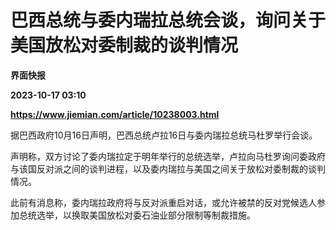 # 巴西总统与委内瑞拉总统会谈，询问关于美国放松对委制裁的谈判情况
**界面快报**

**2023-10-17 03:10**

**https://www.jiemian.com/article/10238003.html**

据巴西政府10月16日声明，巴西总统卢拉16日与委内瑞拉总统马杜罗举行会谈。

声明称，双方讨论了委内瑞拉定于明年举行的总统选举，卢拉向马杜罗询问委政府与该国反对派之间的谈判进程，以及委内瑞拉与美国之间关于放松对委制裁的谈判情况。

此前有消息称，委内瑞拉政府将与反对派重启对话，或允许被禁的反对党候选人参加总统选举，以换取美国放松对委石油业部分限制等制裁措施。